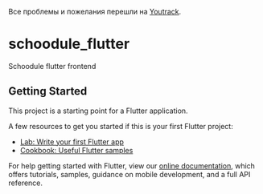 Все проблемы и пожелания перешли на [Youtrack](https://kamushek.myjetbrains.com/youtrack/issues?q=project:%20Schoodule%20). 

# schoodule_flutter

Schoodule flutter frontend

## Getting Started

This project is a starting point for a Flutter application.

A few resources to get you started if this is your first Flutter project:

- [Lab: Write your first Flutter app](https://flutter.dev/docs/get-started/codelab)
- [Cookbook: Useful Flutter samples](https://flutter.dev/docs/cookbook)

For help getting started with Flutter, view our
[online documentation](https://flutter.dev/docs), which offers tutorials,
samples, guidance on mobile development, and a full API reference.
